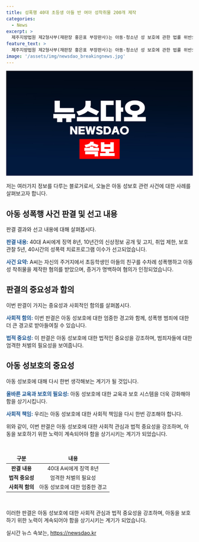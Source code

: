 ```yaml
---
title: 성폭행 40대 초등생 아들 반 여아 성착취물 200개 제작
categories:
  - News
excerpt: >
  제주지방법원 제2형사부(재판장 홍은표 부장판사)는 아동·청소년 성 보호에 관한 법률 위반으로 구속 기소된 40대 A씨에 대해 징역 8년을 선고했다. A씨는 아들의 친구를 성폭행하고 성착취물을 제작한 혐의로 재판을 받았으며, 신상정보 공개, 아동·청소년 관련 취업제한 등의 제재가 내려졌다. 재판부는 피고인의 변명을 부정하고, 피해자의 진술을 신뢰하며 A씨의 범행을 인정했다. A씨는 처음에는 모든 혐의를 부인했지만, 증거가 명백해지자 일부 혐의를 인정했으나 반성하지 않았다는 것을 지적했다.
feature_text: >
  제주지방법원 제2형사부(재판장 홍은표 부장판사)는 아동·청소년 성 보호에 관한 법률 위반으로 구속 기소된 40대 A씨에 대해 징역 8년을 선고했다. A씨는 아들의 친구를 성폭행하고 성착취물을 제작한 혐의로 재판을 받았으며, 신상정보 공개, 아동·청소년 관련 취업제한 등의 제재가 내려졌다. 재판부는 피고인의 변명을 부정하고, 피해자의 진술을 신뢰하며 A씨의 범행을 인정했다. A씨는 처음에는 모든 혐의를 부인했지만, 증거가 명백해지자 일부 혐의를 인정했으나 반성하지 않았다는 것을 지적했다.
image: '/assets/img/newsdao_breakingnews.jpg'
---
```


<p><img src="/assets/img/newsdao_breakingnews.jpg" alt="implanttips 속보" /></p>

<p>저는 여러가지 정보를 다루는 블로거로서, 오늘은 아동 성보호 관련 사건에 대한 사례를 살펴보고자 합니다.</p>

<h2 data-ke-size="size26">아동 성폭행 사건 판결 및 선고 내용</h2>

<p>판결 결과와 선고 내용에 대해 살펴봅시다.</p>

<p><b><span style="color: #1a5490;">판결 내용:</span></b>
40대 A씨에게 징역 8년, 10년간의 신상정보 공개 및 고지, 취업 제한, 보호관찰 5년, 40시간의 성폭력 치료프로그램 이수가 선고되었습니다.</p>

<p><b><span style="color: #1a5490;">사건 요약:</span></b>
A씨는 자신의 주거지에서 초등학생인 아들의 친구를 수차례 성폭행하고 아동 성 착취물을 제작한 혐의를 받았으며, 증거가 명백하여 혐의가 인정되었습니다.</p>

<h2 data-ke-size="size26">판결의 중요성과 함의</h2>

<p>이번 판결이 가지는 중요성과 사회적인 함의를 살펴봅시다.</p>

<p><b><span style="color: #1a5490;">사회적 함의:</span></b>
이번 판결은 아동 성보호에 대한 엄중한 경고와 함께, 성폭행 범죄에 대한 더 큰 경고로 받아들여질 수 있습니다.</p>

<p><b><span style="color: #1a5490;">법적 중요성:</span></b>
이 판결은 아동 성보호에 대한 법적인 중요성을 강조하며, 범죄자들에 대한 엄격한 처벌의 필요성을 보여줍니다.</p>

<h2 data-ke-size="size26">아동 성보호의 중요성</h2>

<p>아동 성보호에 대해 다시 한번 생각해보는 계기가 될 것입니다.</p>

<p><b><span style="color: #1a5490;">올바른 교육과 보호의 필요성:</span></b>
아동 성보호에 대한 교육과 보호 시스템을 더욱 강화해야 함을 상기시킵니다.</p>

<p><b><span style="color: #1a5490;">사회적 책임:</span></b>
우리는 아동 성보호에 대한 사회적 책임을 다시 한번 강조해야 합니다.</p>

<p>위와 같이, 이번 판결은 아동 성보호에 대한 사회적 관심과 법적 중요성을 강조하며, 아동을 보호하기 위한 노력이 계속되어야 함을 상기시키는 계기가 되었습니다.</p>

<p data-ke-size="size16">&nbsp;</p>

<table>
<thead>
<tr>
<td style="text-align: center; height: 17px;"><b>구분</b></td>
<td style="text-align: center; height: 17px;"><b>내용</b></td>
</tr>
</thead>
<tbody>
<tr>
<td style="text-align: center; height: 17px;"><b>판결 내용</b></td>
<td style="text-align: center; height: 17px;">40대 A씨에게 징역 8년</td>
</tr>
<tr>
<td style="text-align: center; height: 17px;"><b>법적 중요성</b></td>
<td style="text-align: center; height: 17px;">엄격한 처벌의 필요성</td>
</tr>
<tr>
<td style="text-align: center; height: 17px;"><b>사회적 함의</b></td>
<td style="text-align: center; height: 17px;">아동 성보호에 대한 엄중한 경고</td>
</tr>
</tbody>
</table>

<p data-ke-size="size16">&nbsp;</p>

<p>이러한 판결은 아동 성보호에 대한 사회적 관심과 법적 중요성을 강조하며, 아동을 보호하기 위한 노력이 계속되어야 함을 상기시키는 계기가 되었습니다.</p>
실시간 뉴스 속보는, <a href="https://newsdao.kr" rel="dofollow">https://newsdao.kr</a>


